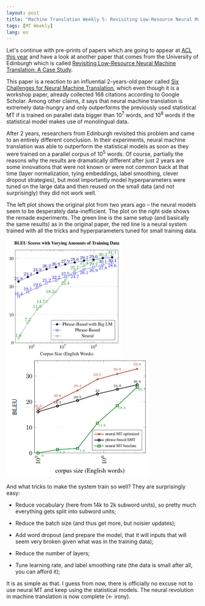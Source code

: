 ```yaml
---
layout: post
title: "Machine Translation Weekly 5: Revisiting Low-Resource Neural Machine Translation"
tags: [MT Weekly]
lang: en
---
```


Let's continue with pre-prints of papers which are going to appear at [ACL this
year](http://www.acl2019.org/EN/index.xhtml) and have a look at another paper
that comes from the University of Edinburgh which is called [Revisiting
Low-Resource Neural Machine Translation: A Case
Study](https://arxiv.org/pdf/1905.11901.pdf).

This paper is a reaction to an influential 2-years-old paper called [Six
Challenges for Neural Machine
Translation](https://www.aclweb.org/anthology/W17-3204), which even though it
is a workshop paper, already collected 168 citations according to Google
Scholar. Among other claims, it says that neural machine translation is
extremely data-hungry and only outperforms the previously used statistical MT
if is trained on parallel data bigger than 10<sup>7</sup> words, and
10<sup>8</sup> words if the statistical model makes use of monolingual
data.

After 2 years, researchers from Edinburgh revisited this problem and came to an
entirely different conclusion. In their experiments, neural machine translation
was able to outperform the statistical models as soon as they were trained on a
parallel corpus of 10<sup>5</sup> words. Of course, partially the reasons why
the results are dramatically different after just 2 years are some innovations
that were not known or were not common back at that time (layer normalization,
tying embeddings, label smoothing, clever dropout strategies), but most
importantly model hyperparameters were tuned on the large data and then reused
on the small data (and not surprisingly) they did not work well.

The left plot shows the original plot from two years ago – the neural models
seem to be desperately data-inefficient. The plot on the right side shows the
remade experiments. The green line is the same setup (and basically the same
results) as in the original paper, the red line is a neural system trained with
all the tricks and hyperparameters tuned for small training data.

<img src="/assets/MT-Weekly-5/koehn.png" height="310" />
<img src="/assets/MT-Weekly-5/sennrich.png" height="310" />

And what tricks to make the system train so well? They are surprisingly easy:

* Reduce vocabulary (here from 14k to 2k subword units), so pretty much
  everything gets split into subword units;

* Reduce the batch size (and thus get more, but noisier updates);

* Add word dropout (and prepare the model, that it will inputs that will seem
  very broken given what was in the training data);

* Reduce the number of layers;

* Tune learning rate, and label smoothing rate (the data is small after all,
  you can afford it);

It is as simple as that. I guess from now, there is officially no excuse not to
use neural MT and keep using the statistical models. The neural revolution in
machine translation is now complete (← irony).
